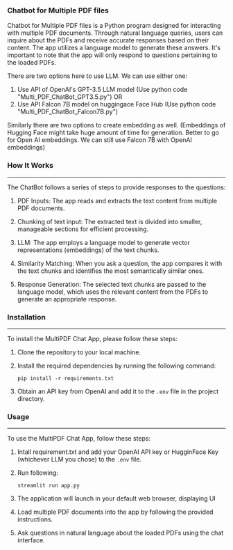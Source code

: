 ### Chatbot for Multiple PDF files

Chatbot for Multiple PDF files is a Python program designed for interacting with multiple PDF documents. Through natural language queries, users can inquire about the PDFs and receive accurate responses based on their content. The app utilizes a language model to generate these answers. It's important to note that the app will only respond to questions pertaining to the loaded PDFs.

There are two options here to use LLM. We can use either one:

1. Use API of OpenAI's GPT-3.5 LLM model (Use python code "Multi_PDF_ChatBot_GPT3.5.py")
OR
2. Use API Falcon 7B model on huggingace Face Hub (Use python code "Multi_PDF_ChatBot_Falcon7B.py")

Similarly there are two options to create embedding as well. (Embeddings of Hugging Face might take huge amount of time for generation. Better to go for Open AI embeddings. We can still use Falcon 7B with OpenAI embeddings)

### How It Works
------------

The ChatBot  follows a series of steps to provide responses to the questions:

1. PDF Inputs: The app reads and extracts the text content from multiple PDF documents.

2. Chunking of text input: The extracted text is divided into smaller, manageable sections for efficient processing.

3. LLM: The app employs a language model to generate vector representations (embeddings) of the text chunks.

4. Similarity Matching: When you ask a question, the app compares it with the text chunks and identifies the most semantically similar ones.

5. Response Generation: The selected text chunks are passed to the language model, which uses the relevant content from the PDFs to generate an appropriate response.

### Installation
----------------------------
To install the MultiPDF Chat App, please follow these steps:

1. Clone the repository to your local machine.

2. Install the required dependencies by running the following command:
   ```
   pip install -r requirements.txt
   ```

3. Obtain an API key from OpenAI and add it to the `.env` file in the project directory.

### Usage
-----
To use the MultiPDF Chat App, follow these steps:

1. Intall requirement.txt and add your OpenAI API key or HugginFace Key (whichever LLM you chose) to the `.env` file.

2. Run following:
   ```
   streamlit run app.py
   ```

3. The application will launch in your default web browser, displaying UI

4. Load multiple PDF documents into the app by following the provided instructions.

5. Ask questions in natural language about the loaded PDFs using the chat interface.

